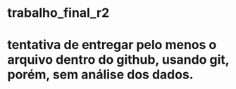 # trabalho_final_r2
# tentativa de entregar pelo menos o arquivo dentro do github, usando git, porém, sem análise dos dados.
